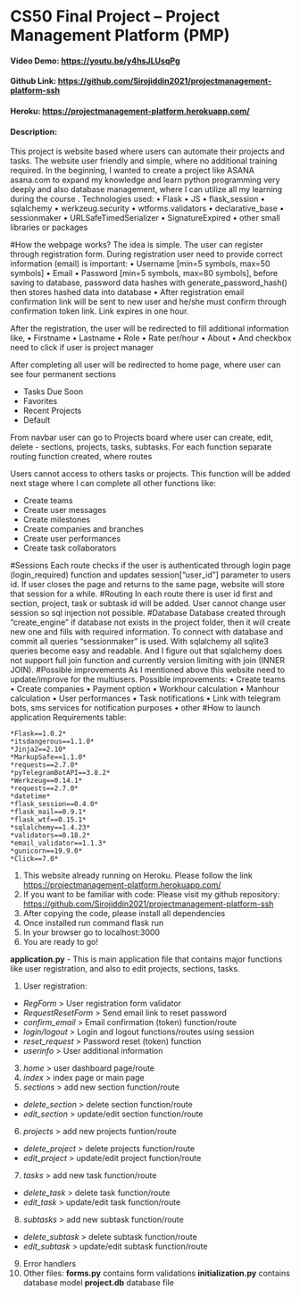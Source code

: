 # CS50 Final Project – Project Management Platform (PMP)
#### Video Demo:  <https://youtu.be/y4hsJLUsqPg>
#### Github Link: <https://github.com/Sirojiddin2021/projectmanagement-platform-ssh>
#### Heroku: <https://projectmanagement-platform.herokuapp.com/>
#### Description:
This project is website based where users can automate their projects and tasks. The website user friendly and simple, where no additional training required. In the beginning, I wanted to create a project like ASANA asana.com to expand my knowledge and learn python programming very deeply and also database management, where I can utilize all my learning during the course .
Technologies used:
•	Flask
•	JS
•	flask_session
•	sqlalchemy
•	werkzeug.security
•	wtforms.validators
•	declarative_base
•	sessionmaker
•	URLSafeTimedSerializer
•	SignatureExpired
•	other small libraries or packages

#How the webpage works?
The idea is simple. The user can register through registration form. During registration user need to provide correct information (email) is important:
•	Username [min=5 symbols, max=50 symbols]
•	Email
•	Password [min=5 symbols, max=80 symbols], before saving to database, password data hashes with generate_password_hash() then stores hashed data into database
•	After registration email confirmation link will be sent to new user and he/she must confirm through confirmation token link. Link expires in one hour.

After the registration, the user will be redirected to fill additional information like,
•	Firstname
•	Lastname
•	Role
•	Rate per/hour
•	About
•	And checkbox need to click if user is project manager

After completing all user will be redirected to home page, where user can see four permanent sections
-	Tasks Due Soon
-	Favorites
-	Recent Projects
-	Default

From navbar user can go to Projects board where user can create, edit, delete - sections, projects, tasks, subtasks.
For each function separate routing function created, where routes


Users cannot access to others tasks or projects. This function will be added next stage where I can complete all other functions like:
-	Create teams
-	Create user messages
-	Create milestones
-	Create companies and branches
-	Create user performances
-	Create task collaborators

#Sessions
Each route checks if the user is authenticated through login page (login_required) function and updates session[“user_id”] parameter to users id. If user closes the page and returns to the same page, website will store that session for a while.
#Routing
In each route there is user id first and section, project, task or subtask id will be added. User cannot change user session so sql injection not possible.
#Database
Database created through “create_engine” if database not exists in the project folder, then it will create new one and fills with required information. To connect with database and commit all queries “sessionmaker” is used. With sqlalchemy all sqlite3 queries become easy and readable. And I figure out that sqlalchemy does not support full join function and currently version limiting with join (INNER JOIN).
#Possible improvements
As I mentioned above this website need to update/improve for the multiusers. Possible improvements:
•	Create teams
•	Create companies
•	Payment option
•	Workhour calculation
•	Manhour calculation
•	User performances
•	Task notifications
•	Link with telegram bots, sms services for notification purposes
•	other
#How to launch application
Requirements table:

	*Flask==1.0.2*
	*itsdangerous==1.1.0*
	*Jinja2==2.10*
	*MarkupSafe==1.1.0*
	*requests==2.7.0*
	*pyTelegramBotAPI==3.8.2*
	*Werkzeug==0.14.1*
	*requests==2.7.0*
	*datetime*
	*flask_session==0.4.0*
	*flask_mail==0.9.1*
	*flask_wtf==0.15.1*
	*sqlalchemy==1.4.23*
	*validators==0.18.2*
	*email_validator==1.1.3*
	*gunicorn==19.9.0*
    *Click==7.0*


1.	This website already running on Heroku. Please follow the link <https://projectmanagement-platform.herokuapp.com/>
2.	If you want to be familiar with code: Please visit my github repository: <https://github.com/Sirojiddin2021/projectmanagement-platform-ssh>
3.	After copying the code, please install all dependencies
4.	Once installed run command flask run
5.	In your browser go to localhost:3000
6.	You are ready to go!


**application.py** - This is main application file that contains major functions like user registration, and also to edit projects, sections, tasks.
1. User registration:
  - *RegForm* > User registration form validator
  - *RequestResetForm* > Send email link to reset password
  - *confirm_email* > Email confirmation (token) function/route
  - *login/logout* > Login and logout functions/routes using session
  - *reset_request* > Password reset (token) function
  - *userinfo* > User additional information
3. *home* > user dashboard page/route
4. *index* > index page or main page
5. *sections* > add new section function/route
  - *delete_section* > delete section function/route
  - *edit_section* > update/edit section function/route
6. *projects* > add new projects funtion/route
  - *delete_project* > delete projects function/route
  - *edit_project* > update/edit project function/route
7. *tasks* > add new task function/route
  - *delete_task* > delete task function/route
  - *edit_task* > update/edit task function/route
8. *subtasks* > add new subtask function/route
  - *delete_subtask* > delete subtask function/route
  - *edit_subtask* > update/edit subtask function/route
9. Error handlers
10. Other files:
**forms.py** contains form validations
**initialization.py** contains database model
**project.db** database file
